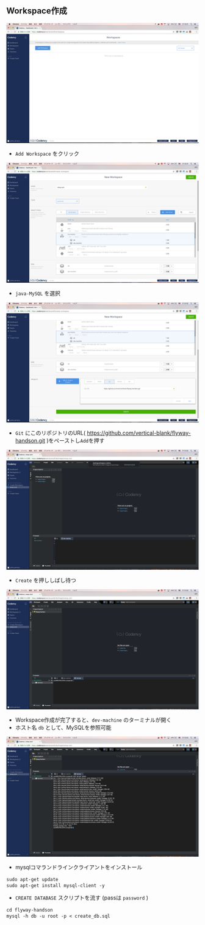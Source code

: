 

## Workspace作成

![](img/1.png)

- `Add Workspace` をクリック

![](img/2.png)

- `java-MySQL` を選択

![](img/3.png)

- `Git` にこのリポジトリのURL( https://github.com/vertical-blank/flyway-handson.git )をペーストし`Add`を押す

![](img/4.png)

- `Create` を押ししばし待つ

![](img/5.png)

- Workspace作成が完了すると、`dev-machine` のターミナルが開く
- ホスト名 `db` として、MySQLを参照可能

![](img/6.png)

- mysqlコマランドラインクライアントをインストール

```
sudo apt-get update
sudo apt-get install mysql-client -y
```

- `CREATE DATABASE` スクリプトを流す (passは `password` )
```
cd flyway-handson
mysql -h db -u root -p < create_db.sql
```

